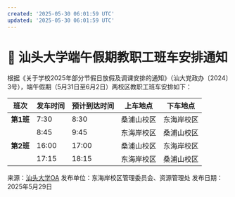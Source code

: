 ```yaml
---
created: '2025-05-30 06:01:59 UTC'
updated: '2025-05-30 06:01:59 UTC'
---
```


# 📢 汕头大学端午假期教职工班车安排通知

根据《关于学校2025年部分节假日放假及调课安排的通知》（汕大党政办〔2024〕3号），端午假期（5月31日至6月2日）两校区教职工班车安排如下：

| **班次** | **发车时间** | **预计到达时间** | **上车地点** | **下车地点** |
|----------|--------------|-------------------|--------------|--------------|
| **第1班** | 7:30 | 8:30 | 桑浦山校区 | 东海岸校区 |
|          | 8:45 | 9:45 | 东海岸校区 | 桑浦山校区 |
| **第2班** | 16:00 | 17:00 | 桑浦山校区 | 东海岸校区 |
|          | 17:15 | 18:15 | 东海岸校区 | 桑浦山校区 |

来源：[汕头大学OA](http://wechat.stu.edu.cn/oa/OA_detail.html?TokenOa=JtQChyZUxAhx5hmaV6qR2dGR3DJ6r5tpoYaXaePJLjo=&DocID=41635&CurrentPageNo=3&PageContainsRecord=10)
发布单位：东海岸校区管理委员会、资源管理处
发布日期：2025年5月29日

